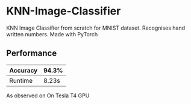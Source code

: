 # KNN-Image-Classifier

KNN Image Classifier from scratch for MNIST dataset. Recognises hand written numbers. Made with PyTorch

## Performance

| Accuracy | 94.3%   |   
|----------|-------|
| Runtime  | 8.23s |

As observed on On Tesla T4 GPU
